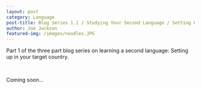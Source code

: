 ```yaml
---
layout: post
category: Language
post-title: Blog Series 1.1 / Studying Your Second Language / Setting Up
author: Joe Jackson
featured-img: /images/noodles.JPG
---
```

Part 1 of the three part blog series on learning a second language: Setting up in your target country.

<br>

Coming soon... 
